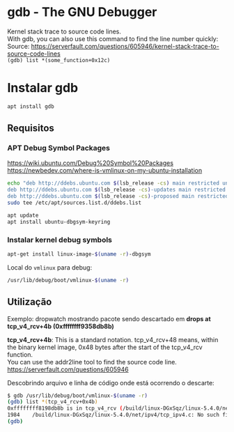 # gdb - The GNU Debugger

Kernel stack trace to source code lines.  
With gdb, you can also use this command to find the line number quickly:
Source: https://serverfault.com/questions/605946/kernel-stack-trace-to-source-code-lines  
`(gdb) list *(some_function+0x12c)` 

# Instalar gdb
```bash
apt install gdb
```

## Requisitos
### APT Debug Symbol Packages  
https://wiki.ubuntu.com/Debug%20Symbol%20Packages  
https://newbedev.com/where-is-vmlinux-on-my-ubuntu-installation

```bash
echo "deb http://ddebs.ubuntu.com $(lsb_release -cs) main restricted universe multiverse
deb http://ddebs.ubuntu.com $(lsb_release -cs)-updates main restricted universe multiverse
deb http://ddebs.ubuntu.com $(lsb_release -cs)-proposed main restricted universe multiverse" | \
sudo tee /etc/apt/sources.list.d/ddebs.list

apt update
apt install ubuntu-dbgsym-keyring
```

### Instalar kernel debug symbols

```bash
apt-get install linux-image-$(uname -r)-dbgsym
```

Local do `vmlinux` para debug:
```bash
/usr/lib/debug/boot/vmlinux-$(uname -r)
```

## Utilização

Exemplo: dropwatch mostrando pacote sendo descartado em **drops at tcp_v4_rcv+4b (0xffffffff9358db8b)**

**tcp_v4_rcv+4b**: This is a standard notation. tcp_v4_rcv+48 means, within the binary kernel image, 0x48 bytes after the start of the tcp_v4_rcv function.  
You can use the addr2line tool to find the source code line. https://serverfault.com/questions/605946

Descobrindo arquivo e linha de código onde está ocorrendo o descarte:
```bash
$ gdb /usr/lib/debug/boot/vmlinux-$(uname -r)
(gdb) list *(tcp_v4_rcv+0x4b)
0xffffffff8198db8b is in tcp_v4_rcv (/build/linux-DGxSqz/linux-5.4.0/net/ipv4/tcp_ipv4.c:1989).
1984    /build/linux-DGxSqz/linux-5.4.0/net/ipv4/tcp_ipv4.c: No such file or directory.
(gdb)
```
